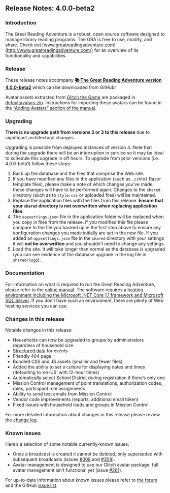 ## Release Notes: 4.0.0-beta2

### Introduction

The Great Reading Adventure is a robust, open source software designed to manage library reading programs. The GRA is free to use, modify, and share. Check out [www.greatreadingadventure.com](http://www.greatreadingadventure.com/) for an overview of its functionality and capabilities.

### Release

These release notes accompany **[:books: The Great Reading Adventure version 4.0.0-beta2](https://github.com/MCLD/greatreadingadventure/releases/download/v4.0.0-beta2/GreatReadingAdventure-4.0.0-beta2.zip)** which can be downloaded from GitHub!

Avatar assets extracted from [Glitch the Game](https://www.glitchthegame.com/) are packaged in [defaultavatars.zip](https://github.com/MCLD/greatreadingadventure/releases/download/v4.0.0-beta1/defaultavatars.zip). Instructions for importing these avatars can be found in the [&ldquo;Adding Avatars&rdquo; section of the manual](http://manual.greatreadingadventure.com/en/latest/setup/adding-avatars/).

### Upgrading

**There is no upgrade path from versions 2 or 3 to this release** due to significant architectural changes.

Upgrading is possible from deployed instances of version 4. Note that during the upgrade there will be an interruption in service so it may be ideal to schedule this upgrade in off hours. To upgrade from prior versions (i.e. 4.0.0-beta1) follow these steps:

1. Back up the database and the files that comprise the Web site.
2. If you have modified any files in the application (such as `.cshtml` Razor template files), please make a note of which changes you&rsquo;ve made, these changes will have to be performed again. Changes to the `shared` directory (such as to `style.css` or uploaded files) will be maintained.
3. Replace the application files with the files from this release. **Ensure that your `shared` directory is not overwritten when replacing application files**.
4. The `appsettings.json` file in the application folder will be replaced when you copy in files from the release. If you modified this file please compare to the file you backed up in the first step above to ensure any configuration changes you made initially are set in the new file. If you added an `appsettings.json` file in the `shared` directory with your settings it will **not be overwritten** and you shouldn&rsquo;t need to change any settings.
5. Load the site. It will take longer than normal as the database is upgraded (you can see evidence of the database upgrade in the log file in `shared/logs`).

### Documentation

For information on what is required to run the Great Reading Adventure, please refer to the [online manual](http://manual.greatreadingadventure.com/). The software requires a [hosting environment including the Microsoft .NET Core 1.1 framework and Microsoft SQL Server](http://manual.greatreadingadventure.com/en/latest/installation/system-requirements/). If you don&rsquo;t have such an environment, there are plenty of Web hosting services you can use.

### Changes in this release

Notable changes in this release:

- Households can now be upgraded to groups by administrators regardless of household size
- [Structured data](https://developers.google.com/search/docs/guides/intro-structured-data) for events
- Friendly 404 page
- Bundled CSS and JS assets (smaller and fewer files)
- Added the ability to set a culture for displaying dates and times (defaulting to &lsquo;en-US&rsquo; with 12-hour times)
- Automatically select School District during registration if there&rsquo;s only one
- Mission Control management of point translations, authorization codes, roles, participant role assignments
- Ability to send test emails from Mission Control
- Vendor code improvements (reports, additional email token)
- Fixed issues with household leads and groups in Mission Control

For more detailed information about changes in this release please review the [change log](https://github.com/MCLD/greatreadingadventure/blob/v4.0.0-beta2/CHANGELOG.md).

### Known issues

Here&rsquo;s a selection of some notable currently-known issues:

- Once a broadcast is created it cannot be deleted, only superseded with subsequent broadcasts (issues [#308](https://github.com/MCLD/greatreadingadventure/issues/308) and [#309](https://github.com/MCLD/greatreadingadventure/issues/309)).
- Avatar management is designed to use our Glitch avatar package, full avatar management isn&rsquo;t functional yet (issue [#261](https://github.com/MCLD/greatreadingadventure/issues/261)).

For up-to-date information about known issues please refer to [the forum](http://forum.greatreadingadventure.com/) and the GitHub [issue list](https://github.com/MCLD/greatreadingadventure/issues).
